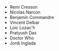 - Remi Cresson
- Nicolas Narcon
- Benjamin Commandre
- Vincent Delbar
- Loic Lozac'h
- Pratyush Das
- Doctor Who
- Jordi Inglada
